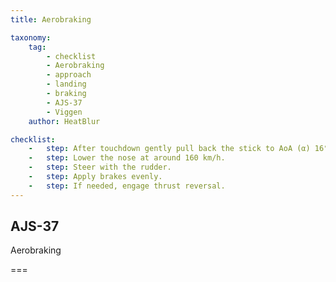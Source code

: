 ```yaml
---
title: Aerobraking

taxonomy:
    tag:
        - checklist
        - Aerobraking
        - approach
        - landing
        - braking
        - AJS-37
        - Viggen
    author: HeatBlur

checklist:
    -   step: After touchdown gently pull back the stick to AoA (α) 16°.
    -   step: Lower the nose at around 160 km/h.
    -   step: Steer with the rudder.
    -   step: Apply brakes evenly.
    -   step: If needed, engage thrust reversal. 
---
```


## AJS-37 
Aerobraking

===

